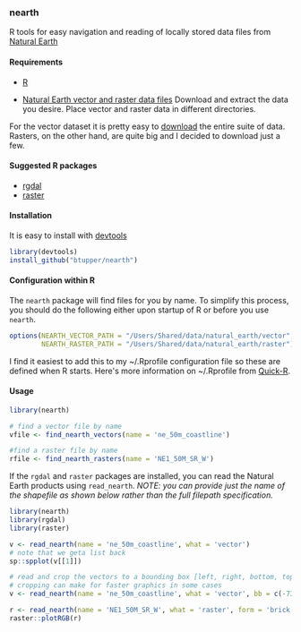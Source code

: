 ### nearth

R tools for easy navigation and reading of locally stored data files from [Natural Earth](http://www.naturalearthdata.com/)

#### Requirements

+ [R](https://www.r-project.org/)

+ [Natural Earth vector and raster data files](http://www.naturalearthdata.com/)
  Download and extract the data you desire.  Place vector and raster data in different directories.   
  
For the vector dataset it is pretty easy to [download](http://www.naturalearthdata.com/downloads/) the entire suite of data.  Rasters, on the other hand, are quite big and I decided to download just a few. 

#### Suggested R packages

+ [rgdal](https://cran.r-project.org/web/packages/rgdal/index.html)
+ [raster](https://cran.r-project.org/web/packages/raster/index.html) 


#### Installation

It is easy to install with [devtools](https://cran.r-project.org/web/packages/devtools/index.html)

```R
library(devtools)
install_github("btupper/nearth")
```

#### Configuration within R

The `nearth` package will find files for you by name.  To simplify this process, you should do the following either upon startup of R or before you use `nearth`.

```R
options(NEARTH_VECTOR_PATH = "/Users/Shared/data/natural_earth/vector",
        NEARTH_RASTER_PATH = "/Users/Shared/data/natural_earth/raster")
```

I find it easiest to add this to my ~/.Rprofile configuration file so these are defined when R starts.  Here's more information on ~/.Rprofile from [Quick-R](http://www.statmethods.net/interface/customizing.html).

#### Usage

```R
library(nearth)

# find a vector file by name
vfile <- find_nearth_vectors(name = 'ne_50m_coastline')

#find a raster file by name
rfile <- find_nearth_rasters(name = 'NE1_50M_SR_W')
```

If the `rgdal` and `raster` packages are installed, you can read the Natural Earth products using `read_nearth`.  *NOTE: you can provide just the name of the shapefile as shown below rather than the full filepath specification.*

```R
library(nearth)
library(rgdal)
library(raster)

v <- read_nearth(name = 'ne_50m_coastline', what = 'vector')
# note that we geta list back
sp::spplot(v[[1]])

# read and crop the vectors to a bounding box [left, right, bottom, top]
# cropping can make for faster graphics in some cases
v <- read_nearth(name = 'ne_50m_coastline', what = 'vector', bb = c(-73,-62,39,45))

r <- read_nearth(name = 'NE1_50M_SR_W', what = 'raster', form = 'brick')
raster::plotRGB(r)

```
